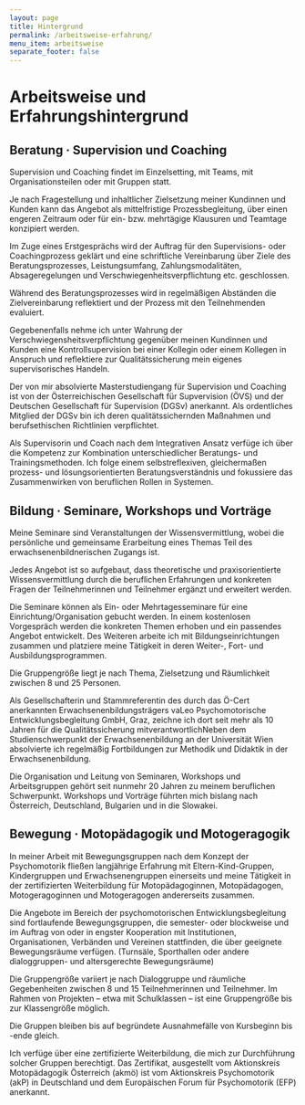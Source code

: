 ```yaml
---
layout: page
title: Hintergrund
permalink: /arbeitsweise-erfahrung/
menu_item: arbeitsweise
separate_footer: false
---
```



# Arbeitsweise und Erfahrungshintergrund

<a class='sp' name='beratung'></a>

## **Beratung** &middot; Supervision und Coaching

Supervision und Coaching findet im Einzelsetting, mit Teams, mit Organisationsteilen oder mit Gruppen statt.

Je nach Fragestellung und inhaltlicher Zielsetzung meiner Kundinnen und Kunden kann das Angebot als mittelfristige Prozessbegleitung, über einen engeren Zeitraum oder für ein- bzw. mehrtägige Klausuren und Teamtage konzipiert werden. 

<p class='flow'>Im Zuge eines Erstgesprächs wird der Auftrag für den Supervisions- oder Coachingprozess geklärt und eine schriftliche Vereinbarung über Ziele des Beratungsprozesses, Leistungsumfang, Zahlungsmodalitäten, Absageregelungen und Verschwiegenheitsverpflichtung etc. geschlossen.</p> 

<p class='flow'>Während des Beratungsprozesses wird in regelmäßigen Abständen die Zielvereinbarung reflektiert und der Prozess mit den Teilnehmenden evaluiert.</p>

<p class='flow'>Gegebenenfalls nehme ich unter Wahrung der Verschwiegensheitsverpflichtung gegenüber meinen Kundinnen und Kunden eine Kontrollsupervision bei einer Kollegin oder einem Kollegen in Anspruch und reflektiere zur Qualitätssicherung mein eigenes supervisorisches Handeln.</p>

<p class='flow'>Der von mir absolvierte Masterstudiengang für Supervision und Coaching ist von der Österreichischen Gesellschaft für Supvervision (ÖVS) und der Deutschen Gesellschaft für Supervision (DGSv) anerkannt. Als ordentliches Mitglied der DGSv bin ich deren qualitätssichernden Maßnahmen und berufsethischen Richtlinien verpflichtet.</p>

<p class='flow'>Als Supervisorin und Coach nach dem Integrativen Ansatz verfüge ich über die Kompetenz zur Kombination unterschiedlicher Beratungs- und Trainingsmethoden. Ich folge einem selbstreflexiven, gleichermaßen prozess- und lösungsorientierten Beratungsverständnis und fokussiere das Zusammenwirken von beruflichen Rollen in Systemen.</p>

<a class='sp' name='bildung'></a>

## **Bildung** &middot; Seminare, Workshops und Vorträge

Meine Seminare sind Veranstaltungen der Wissensvermittlung, wobei die persönliche und gemeinsame Erarbeitung eines Themas Teil des erwachsenenbildnerischen Zugangs ist.

Jedes Angebot ist so aufgebaut, dass theoretische und praxisorientierte Wissensvermittlung durch die beruflichen Erfahrungen und konkreten Fragen der Teilnehmerinnen und Teilnehmer ergänzt und erweitert werden.

<p class='flow'>Die Seminare können als Ein- oder Mehrtagesseminare für eine Einrichtung/Organisation gebucht werden. In einem kostenlosen Vorgespräch werden die konkreten Themen erhoben und ein passendes Angebot entwickelt. Des Weiteren arbeite ich mit Bildungseinrichtungen zusammen und platziere meine Tätigkeit in deren Weiter-, Fort- und Ausbildungsprogrammen.</p>

<p class='flow'>Die Gruppengröße liegt je nach Thema, Zielsetzung und Räumlichkeit zwischen 8 und 25 Personen.</p>

<p class='flow'>Als Gesellschafterin und Stammreferentin des durch das Ö-Cert anerkannten Erwachsenenbildungsträgers vaLeo Psychomotorische Entwicklungsbegleitung GmbH, Graz, zeichne ich dort seit mehr als 10 Jahren für die Qualitätssicherung mitverantwortlichNeben dem Studienschwerpunkt der Erwachsenenbildung an der Universität Wien absolvierte ich regelmäßig Fortbildungen zur Methodik und Didaktik in der Erwachsenenbildung.</p>

<p class='flow'>Die Organisation und Leitung von Seminaren, Workshops und Arbeitsgruppen gehört seit nunmehr 20 Jahren zu meinem beruflichen Schwerpunkt. Workshops und Vorträge führten mich bislang nach Österreich, Deutschland, Bulgarien und in die Slowakei.</p>


<a class='sp' name='bewegung'></a>

## **Bewegung** &middot; Motopädagogik und Motogeragogik

In meiner Arbeit mit Bewegungsgruppen nach dem Konzept der Psychomotorik fließen langjährige Erfahrung mit Eltern-Kind-Gruppen, Kindergruppen und Erwachsenengruppen einerseits und meine Tätigkeit in der zertifizierten Weiterbildung für Motopädagoginnen, Motopädagogen, Motogeragoginnen und Motogeragogen andererseits zusammen.

<p class='flow'>Die Angebote im Bereich der psychomotorischen Entwicklungsbegleitung sind fortlaufende Bewegungsgruppen, die semester- oder blockweise und im Auftrag von oder in engster Kooperation mit Institutionen, Organisationen, Verbänden und Vereinen stattfinden, die über geeignete Bewegungsräume verfügen. (Turnsäle, Sporthallen oder andere dialoggruppen- und altersgerechte Bewegungsräume)</p>

<p class='flow'>Die Gruppengröße variiert je nach Dialoggruppe und räumliche Gegebenheiten zwischen 8 und 15 Teilnehmerinnen und Teilnehmer. Im Rahmen von Projekten – etwa mit Schulklassen – ist eine Gruppengröße bis zur Klassengröße möglich.</p>

<p class='flow'>Die Gruppen bleiben bis auf begründete Ausnahmefälle von Kursbeginn bis -ende gleich.</p>

<p class='flow'>Ich verfüge über eine zertifizierte Weiterbildung, die mich zur Durchführung solcher Gruppen berechtigt. Das Zertifikat, ausgestellt vom Aktionskreis Motopädagogik Österreich (akmö) ist vom Aktionskreis Psychomotorik (akP) in Deutschland und dem Europäischen Forum für Psychomotorik (EFP) anerkannt.</p>
